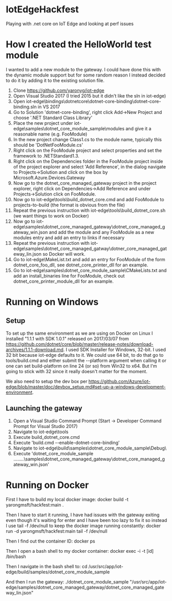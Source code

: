 # IotEdgeHackfest
Playing with .net core on IoT Edge and looking at perf issues

# How I created the HelloWorld test module
I wanted to add a new module to the gateway. I could have done this with the dynamic module support but for some random reason I instead decided to do it by adding it to the existing solution file.

1. Clone https://github.com/yaronyg/iot-edge
1. Open Visual Studio 2017 (I tried 2015 but it didn't like the sln in iot-edge)
1. Open iot-edge\bindings\dotnetcore\dotnet-core-binding\dotnet-core-binding.sln in VS 2017
1. Go to Solution 'dotnet-core-binding', right click Add->New Project and choose '.NET Standard Class Library'
1. Place the new project under iot-edge\samples\dotnet_core_module_sample\modules and give it a reasonable name (e.g. FooModule)
1. In the new project change Class1.cs to the module name, typically this should be 'DotNetFooModule.cs'
1. Right click on the FooModule project and select properties and set the framework to .NETStandard1.3.
1. Right click on the Dependencies folder in the FooModule project inside of the project explorer and select 'Add Reference', in the dialog navigate to Projects->Solution and click on the box by Microsoft.Azure.Devices.Gateway
1. Now go to the dotnet_core_managed_gateway project in the project explorer, right click on Dependencies->Add Reference and under Projects->Solution click on FooModule.
1. Now go to iot-edge\tools\build_dotnet_core.cmd and add FooModule to projects-to-build (the format is obvious from the file)
1. Repeat the previous instruction with iot-edge\tools\build_dotnet_core.sh (we want things to work on Docker)
1. Now go to iot-edge\samples\dotnet_core_managed_gateway\dotnet_core_managed_gateway_win.json and add the module and any FooModule as a new modules entry and add an entry to links if necessary
1. Repeat the previous instruction with iot-edge\samples\dotnet_core_managed_gatway\dotner_core_managed_gateway_lin.json so Docker will work.
1. Go to iot-edge\MakeList.txt and add an entry for FooModule of the form dotnet_core_foo_dll, see dotnet_core_printer_dll for an example.
1. Go to iot-edge\samples\dotnet_core_module_sample\CMakeLists.txt and add an install_binaries line for FooModule, check out dotnet_core_printer_module_dll for an example.

# Running on Windows
## Setup
To set up the same environment as we are using on Docker on Linux I installed "1.1.1 with SDK 1.0.1" released on 2017/03/07 from https://github.com/dotnet/core/blob/master/release-notes/download-archives/1.1.1-download.md. I used SDK Installer for Windows, 32-bit. I used 32 bit because iot-edge defaults to it. We could use 64 bit, to do that go to tools/build.cmd and either submit the --platform argument when calling it or one can set build-platform on line 24 (or so) from Win32 to x64. But I'm going to stick with 32 since it really doesn't matter for the moment.

We also need to setup the dev box per https://github.com/Azure/iot-edge/blob/master/doc/devbox_setup.md#set-up-a-windows-development-environment.

## Launching the gateway
1. Open a Visual Studio Command Prompt (Start -> Developer Command Prompt for Visual Studio 2017)
2. Navigate to iot-edge\tools
3. Execute build_dotnet_core.cmd
4. Execute 'build.cmd --enable-dotnet-core-binding'
5. Navigate to iot-edge\build\samples\dotnet_core_module_sample\Debug\
6. Execute 'dotnet_core_module_sample ..\..\..\..\samples\dotnet_core_managed_gateway\dotnet_core_managed_gateway_win.json'

# Running on Docker
First I have to build my local docker image:
docker build -t yarongmsft/hackfest:main .

Then I have to start it running, I have had issues with the gateway exiting even though it's waiting for enter and I have been too lazy to fix it so instead I use tail -f /dev/null to keep the docker image running constantly:
docker run -d yarongmsft/hackfest:main tail -f /dev/null

Then I find out the container ID:
docker ps

Then I open a bash shell to my docker container:
docker exec -i -t [id] /bin/bash

Then I navigate in the bash shell to:
cd /usr/src/app/iot-edge/build/samples/dotnet_core_module_sample

And then I run the gateway:
./dotnet_core_module_sample "/usr/src/app/iot-edge/samples/dotnet_core_managed_gateway/dotnet_core_managed_gateway_lin.json"
